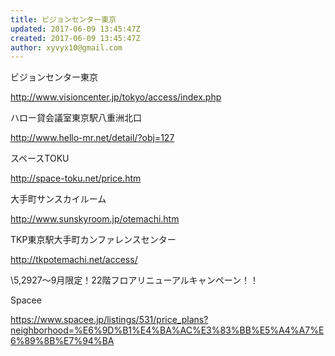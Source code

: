 ```yaml
---
title: ビジョンセンター東京
updated: 2017-06-09 13:45:47Z
created: 2017-06-09 13:45:47Z
author: xyvyx10@gmail.com
---
```


ビジョンセンター東京

http://www.visioncenter.jp/tokyo/access/index.php

ハロー貸会議室東京駅八重洲北口

http://www.hello-mr.net/detail/?obj=127

スペースTOKU

http://space-toku.net/price.htm

大手町サンスカイルーム

http://www.sunskyroom.jp/otemachi.htm

TKP東京駅大手町カンファレンスセンター

http://tkpotemachi.net/access/

\5,2927～9月限定！22階フロアリニューアルキャンペーン！！

Spacee

https://www.spacee.jp/listings/531/price_plans?neighborhood=%E6%9D%B1%E4%BA%AC%E3%83%BB%E5%A4%A7%E6%89%8B%E7%94%BA
